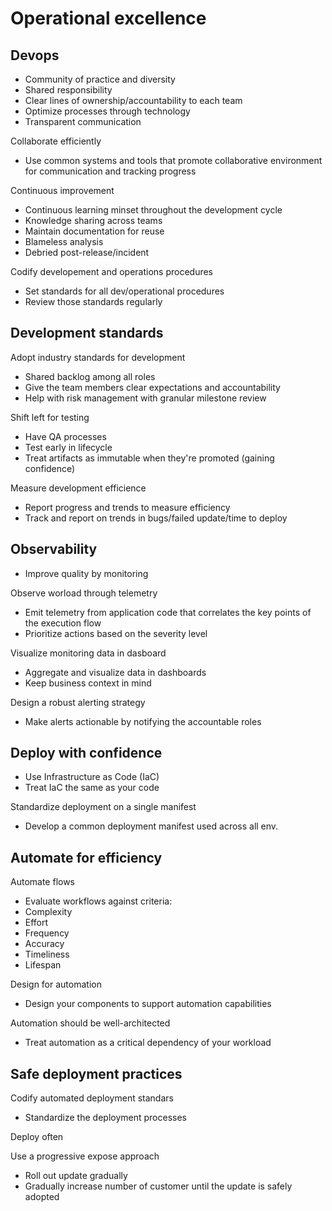 # Operational excellence
## Devops
- Community of practice and diversity
- Shared responsibility
- Clear lines of ownership/accountability to each team
- Optimize processes through technology
- Transparent communication

Collaborate efficiently

- Use common systems and tools that promote collaborative environment for communication and tracking progress

Continuous improvement

- Continuous learning minset throughout the development cycle
- Knowledge sharing across teams
- Maintain documentation for reuse
- Blameless analysis
- Debried post-release/incident

Codify developement and operations procedures

- Set standards for all dev/operational procedures
- Review those standards regularly

## Development standards

Adopt industry standards for development

- Shared backlog among all roles
- Give the team members clear expectations and accountability
-  Help with risk management with granular milestone review

Shift left for testing

- Have QA processes
- Test early in lifecycle
- Treat artifacts as immutable when they're promoted (gaining confidence)

Measure development efficience

- Report progress and trends to measure efficiency
- Track and report on trends in bugs/failed update/time to deploy

## Observability

- Improve quality by monitoring

Observe worload through telemetry

- Emit telemetry from application code that correlates the key points of the execution flow
- Prioritize actions based on the severity level

Visualize monitoring data in dasboard

- Aggregate and visualize data in dashboards
- Keep business context in mind

Design a robust alerting strategy

- Make alerts actionable by notifying the accountable roles

## Deploy with confidence

- Use Infrastructure as Code (IaC)
- Treat IaC the same as your code

Standardize deployment on a single manifest

- Develop a common deployment manifest used across all env.

## Automate for efficiency

Automate flows

- Evaluate workflows against criteria:
- Complexity
- Effort
- Frequency
- Accuracy
- Timeliness
- Lifespan

Design for automation

- Design your components to support automation capabilities

Automation should be well-architected

- Treat automation as a critical dependency of your workload

## Safe deployment practices

Codify automated deployment standars

- Standardize the deployment processes

Deploy often

Use a progressive expose approach

 - Roll out update gradually
 - Gradually increase number of customer until the update is safely adopted
